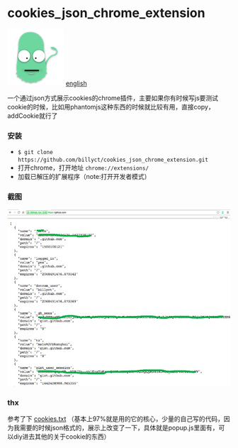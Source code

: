 # cookies_json_chrome_extension
![logo](./icons/logo.png)
[english](./README.md)

一个通过json方式展示cookies的chrome插件，主要如果你有时候写js要测试cookie的时候，比如用phantomjs这种东西的时候就比较有用，直接copy，addCookie就行了

### 安装
* ```$ git clone https://github.com/billyct/cookies_json_chrome_extension.git```
* 打开chrome，打开地址 ```chrome://extensions/```
* 加载已解压的扩展程序（note:打开开发者模式）

### 截图
![screenshot-1](./screenshot-1.png)
![screenshot-2](./screenshot-2.png)


### thx
参考了下 [cookies.txt](https://chrome.google.com/webstore/detail/cookiestxt/njabckikapfpffapmjgojcnbfjonfjfg) （基本上97%就是用的它的核心，少量的自己写的代码，因为我需要的时候json格式的，展示上改变了一下，具体就是popup.js里面有，可以diy进去其他的关于cookie的东西）
